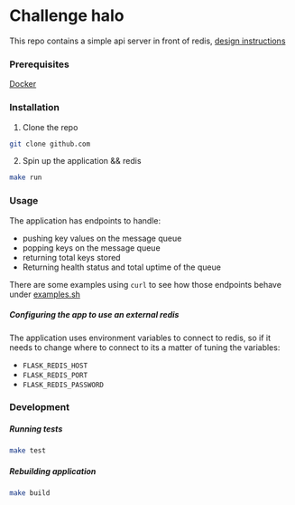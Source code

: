 # Challenge halo
This repo contains a simple api server in front of redis, [design instructions](instructions.txt)

### Prerequisites
[Docker](https://docs.docker.com/engine/install/)

### Installation
1. Clone the repo
```bash
git clone github.com
```
2. Spin up the application && redis
```bash
make run
```

### Usage
The application has endpoints to handle:
 - pushing key values on the message queue
 - popping keys on the message queue
 - returning total keys stored
 - Returning health status and total uptime of the queue 

 There are some examples using `curl` to see how those endpoints behave under [examples.sh](examples.sh)

##### Configuring the app to use an external redis 
The application uses environment variables to connect to redis, so if it needs to change where to connect to its a matter of tuning the variables:
 - `FLASK_REDIS_HOST`
 - `FLASK_REDIS_PORT`
 - `FLASK_REDIS_PASSWORD`


### Development

##### Running tests
```bash
make test
```

##### Rebuilding application
```bash
make build
```


